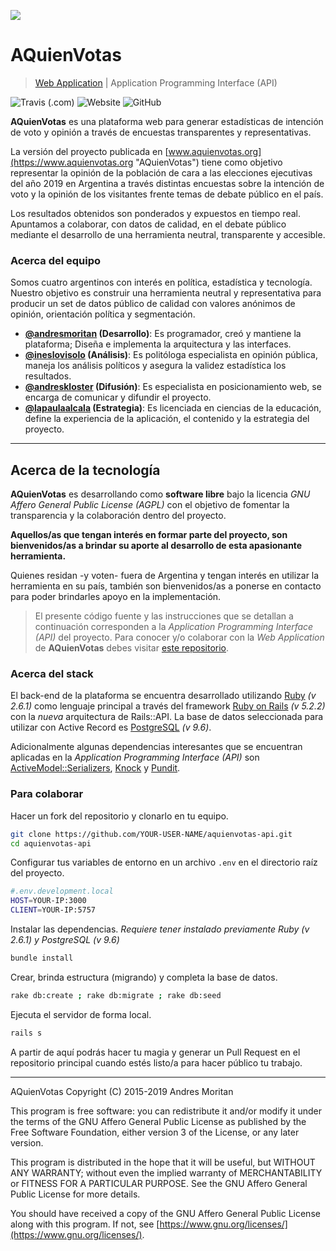 ![](https://s3-sa-east-1.amazonaws.com/assets.aquienvotas.org/icon-github.svg)

# AQuienVotas 
> [Web Application](https://github.com/andresmoritan/aquienvotas#aquienvotas "App de AQuienVotas en GitHub") | Application Programming Interface (API)

![Travis (.com)](https://img.shields.io/travis/com/andresmoritan/aquienvotas-api.svg) ![Website](https://img.shields.io/website/https/api.aquienvotas.org.svg) ![GitHub](https://img.shields.io/github/license/andresmoritan/aquienvotas.svg)

**AQuienVotas** es una plataforma web para generar estadísticas de intención de voto y opinión a través de encuestas transparentes y representativas.

La versión del proyecto publicada en [www.aquienvotas.org](https://www.aquienvotas.org "AQuienVotas") tiene como objetivo representar la opinión de la población de cara a las elecciones ejecutivas del año 2019 en Argentina a través distintas encuestas sobre la intención de voto y la opinión de los visitantes frente temas de debate público en el país. 

Los resultados obtenidos son ponderados y expuestos en tiempo real. Apuntamos a colaborar, con datos de calidad, en el debate público mediante el desarrollo de una herramienta neutral, transparente y accesible.

### Acerca del equipo
Somos cuatro argentinos con interés en política, estadística y tecnología. Nuestro objetivo es construir una herramienta neutral y representativa para producir un set de datos público de calidad con valores anónimos de opinión, orientación política y segmentación.

- **[@andresmoritan](https://twitter.com/andresmoritan "Twitter de Andres Moritan")  (Desarrollo)**: Es programador, creó y mantiene la plataforma; Diseña e implementa la arquitectura y las interfaces.
- **[@ineslovisolo](https://twitter.com/ineslovisolo "Twitter de Ines Lovisolo") (Análisis)**: Es politóloga especialista en opinión pública, maneja los análisis políticos y asegura la validez estadística los resultados.
- **[@andreskloster](https://twitter.com/AndresKloster "Twitter de Andres Kloster") (Difusión)**: Es especialista en posicionamiento web, se encarga de comunicar y difundir el proyecto.
- **[@lapaulaalcala](https://twitter.com/lapaulaalcala "Twitter de Paula Alcala") (Estrategia)**: Es licenciada en ciencias de la educación, define la experiencia de la aplicación, el contenido y la estrategia del proyecto.

---- 

## Acerca de la tecnología

**AQuienVotas** es desarrollando como **software libre** bajo la licencia _GNU Affero General Public License (AGPL)_ con el objetivo de fomentar la transparencia y la colaboración dentro del proyecto.

**Aquellos/as que tengan interés en formar parte del proyecto, son bienvenidos/as a brindar su aporte al desarrollo de esta apasionante herramienta.**

Quienes residan -y voten- fuera de Argentina y tengan interés en utilizar la herramienta en su país, también son bienvenidos/as a ponerse en contacto para poder brindarles apoyo en la implementación.

> El presente código fuente y las instrucciones que se detallan a continuación corresponden a la _Application Programming Interface (API)_ del proyecto. Para conocer y/o colaborar con la _Web Application_ de **AQuienVotas** debes visitar [este repositorio](https://github.com/andresmoritan/aquienvotas "AQuienVotas (Web Application) en GitHub").

### Acerca del stack

El back-end de la plataforma se encuentra desarrollado utilizando [Ruby](https://github.com/ruby/ruby "Ruby") _(v 2.6.1)_ como lenguaje principal a través del framework [Ruby on Rails](https://github.com/rails/rails "Ruby on Rails") _(v 5.2.2)_ con la _nueva_ arquitectura de Rails::API. La base de datos seleccionada para utilizar con Active Record es [PostgreSQL](https://www.postgresql.org "PostgreSQL") _(v 9.6)_.

Adicionalmente algunas dependencias interesantes que se encuentran aplicadas en la _Application Programming Interface (API)_ son [ActiveModel::Serializers](https://github.com/rails-api/active_model_serializers "ActiveModel Serializers"), [Knock](https://github.com/nsarno/knock "Knock") y [Pundit](https://github.com/varvet/pundit "Pundit").

### Para colaborar

Hacer un fork del repositorio y clonarlo en tu equipo.

```bash
git clone https://github.com/YOUR-USER-NAME/aquienvotas-api.git
cd aquienvotas-api
```

Configurar tus variables de entorno en un archivo `.env` en el directorio raíz del proyecto.

```bash
#.env.development.local
HOST=YOUR-IP:3000
CLIENT=YOUR-IP:5757
```

Instalar las dependencias. _Requiere tener instalado previamente Ruby (v 2.6.1) y PostgreSQL (v 9.6)_

```bash
bundle install
```

Crear, brinda estructura (migrando) y completa la base de datos.

```bash
rake db:create ; rake db:migrate ; rake db:seed
```

Ejecuta el servidor de forma local.

```bash
rails s
```

A partir de aquí podrás hacer tu magia y generar un Pull Request en el repositorio principal cuando estés listo/a para hacer público tu trabajo.

---- 

AQuienVotas
Copyright (C) 2015-2019 Andres Moritan

This program is free software: you can redistribute it and/or modify it under the terms of the GNU Affero General Public License as published by the Free Software Foundation, either version 3 of the License, or any later version.

This program is distributed in the hope that it will be useful, but WITHOUT ANY WARRANTY; without even the implied warranty of MERCHANTABILITY or FITNESS FOR A PARTICULAR PURPOSE. See the GNU Affero General Public License for more details.

You should have received a copy of the GNU Affero General Public License along with this program. If not, see [https://www.gnu.org/licenses/](https://www.gnu.org/licenses/).
